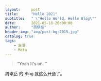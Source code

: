 ```yaml
---
layout:     post
title:      "Hello 2021"
subtitle:   " \"Hello World, Hello Blog\""
date:       2021-05-18 20:00:00
author:     "周琪岳"
header-img: "img/post-bg-2015.jpg"
catalog: true
tags:
    - 生活
    - Meta
---
```


> “Yeah It's on. ”


周琪岳 的 Blog 就这么开通了。
